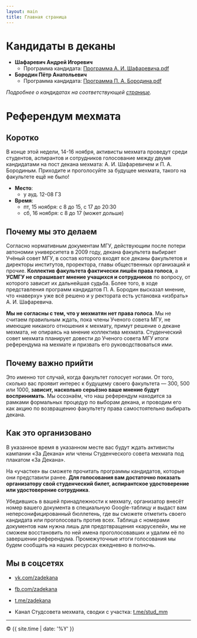```yaml
---
layout: main
title: Главная страница
---
```


# Кандидаты в деканы

- **Шафаревич Андрей Игоревич**
  - Программа кандидата: <a href="public/Программа_А._И._Шафаревича.pdf" target="_blank">Программа А. И. Шафаревича.pdf</a>
- **Бородин Пётр Анатольевич**
  - Программа кандидата: <a href="public/Программа_П._А._Бородина.pdf" target="_blank">Программа П. А. Бородина.pdf</a>

_Подробнее о кандидатах на соответствующей [странице](candidates)._

# Референдум мехмата

## Коротко

В конце этой недели, 14-16 ноября, активисты мехмата проведут среди студентов, аспирантов и сотрудников голосование между двумя кандидатами на пост декана мехмата: А. И. Шафаревичем и П. А. Бородиным. Приходите и проголосуйте за будущее мехмата, такого на факультете ещё не было!

- **Место**: 
  - у ауд. 12-08 ГЗ
- **Время**:
  - пт, 15 ноября: с 8 до 15, c 17 до 20:30
  - сб, 16 ноября: с 8 до 17 (может дольше)

## Почему мы это делаем

Согласно нормативным документам МГУ, действующим после потери автономии университета в 2009 году, декана факультета выбирает Учёный совет МГУ, в состав которого входят все деканы факультетов и директоры институтов, проректора, главы общественных организаций и прочие. **Коллектив факультета фактически лишён права голоса**, а **УСМГУ не спрашивает мнение учащихся и сотрудников** по вопросу, от которого зависит их дальнейшая судьба. Более того, в ходе представления программ кандидатов П. А. Бородин высказал мнение, что «наверху» уже всё решено и у ректората есть установка «избрать» А. И. Шафаревича.

**Мы не согласны с тем, что у мехматян нет права голоса**. Мы не считаем правильным ждать, пока члены Ученого совета МГУ, не имеющие никакого отношения к мехмату, примут решение о декане мехмата, не опираясь на мнение коллектива мехмата. Студенческий совет мехмата планирует довести до Ученого совета МГУ итоги референдума на мехмате и призвать его руководствоваться ими.

## Почему важно прийти

Это именно тот случай, когда факультет голосует ногами. От того, сколько вас проявит интерес к будущему своего факультета — 300, 500 или 1000, **зависит, насколько серьёзно ваше мнение будут воспринимать**. Мы осознаём, что наш референдум находится за рамками формальных процедур по выборам декана, и проводим его как акцию по возвращению факультету права самостоятельно выбирать декана.

## Как это организовано

В указанное время в указанном месте вас будут ждать активисты кампании «За Декана» или члены Cтуденческого совета мехмата под плакатом «За Декана». 

На «участке» вы сможете прочитать программы кандидатов, которые они представили ранее. **Для голосования вам достаточно показать организатору свой студенческий билет, аспирантское удостоверение или удостоверение сотрудника**.

Убедившись в вашей принадлежности к мехмату, организатор внесёт номер вашего документа в специальную Google-таблицу и выдаст вам неперсонифицированный бюллетень, где вы сможете отметить своего кандидата или проголосовать против всех. Таблица с номерами документов нам нужна лишь для предотвращения «каруселей», мы не сможем восстановить по ней имена проголосовавших и удалим её по завершении референдума. Промежуточные итоги голосования мы будем сообщать на наших ресурсах ежедневно в полночь.

## Мы в соцсетях

- [vk.com/zadekana](https://vk.com/zadekana)
- [fb.com/zadekana](https://fb.com/zadekana)
- [t.me/zadekana](https://msut.me/zadekana)


- Канал Студсовета мехмата, сводки с участка: [t.me/stud_mm](https://msut.me/stud_mm)

---

<p>&copy; {{ site.time | date: '%Y' }}</p>
